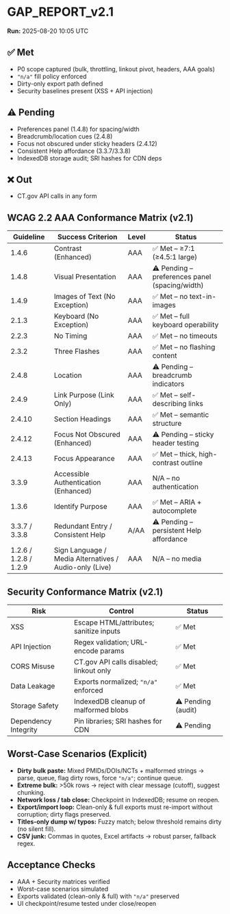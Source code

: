 # GAP_REPORT_v2.1
**Run:** 2025-08-20 10:05 UTC

## ✅ Met
- P0 scope captured (bulk, throttling, linkout pivot, headers, AAA goals)
- `"n/a"` fill policy enforced
- Dirty-only export path defined
- Security baselines present (XSS + API injection)

## ⚠ Pending
- Preferences panel (1.4.8) for spacing/width
- Breadcrumb/location cues (2.4.8)
- Focus not obscured under sticky headers (2.4.12)
- Consistent Help affordance (3.3.7/3.3.8)
- IndexedDB storage audit; SRI hashes for CDN deps

## ❌ Out
- CT.gov API calls in any form

## WCAG 2.2 AAA Conformance Matrix (v2.1)

| Guideline | Success Criterion | Level | Status |
|-----------|-------------------|-------|--------|
| 1.4.6 | Contrast (Enhanced) | AAA | ✅ Met – ≥7:1 (≥4.5:1 large) |
| 1.4.8 | Visual Presentation | AAA | ⚠ Pending – preferences panel (spacing/width) |
| 1.4.9 | Images of Text (No Exception) | AAA | ✅ Met – no text-in-images |
| 2.1.3 | Keyboard (No Exception) | AAA | ✅ Met – full keyboard operability |
| 2.2.3 | No Timing | AAA | ✅ Met – no timeouts |
| 2.3.2 | Three Flashes | AAA | ✅ Met – no flashing content |
| 2.4.8 | Location | AAA | ⚠ Pending – breadcrumb indicators |
| 2.4.9 | Link Purpose (Link Only) | AAA | ✅ Met – self-describing links |
| 2.4.10 | Section Headings | AAA | ✅ Met – semantic structure |
| 2.4.12 | Focus Not Obscured (Enhanced) | AAA | ⚠ Pending – sticky header testing |
| 2.4.13 | Focus Appearance | AAA | ✅ Met – thick, high-contrast outline |
| 3.3.9 | Accessible Authentication (Enhanced) | AAA | N/A – no authentication |
| 1.3.6 | Identify Purpose | AAA | ✅ Met – ARIA + autocomplete |
| 3.3.7 / 3.3.8 | Redundant Entry / Consistent Help | A/AA | ⚠ Pending – persistent Help affordance |
| 1.2.6 / 1.2.8 / 1.2.9 | Sign Language / Media Alternatives / Audio-only (Live) | AAA | N/A – no media |

## Security Conformance Matrix (v2.1)

| Risk | Control | Status |
|------|---------|--------|
| XSS | Escape HTML/attributes; sanitize inputs | ✅ Met |
| API Injection | Regex validation; URL-encode params | ✅ Met |
| CORS Misuse | CT.gov API calls disabled; linkout only | ✅ Met |
| Data Leakage | Exports normalized; `"n/a"` enforced | ✅ Met |
| Storage Safety | IndexedDB cleanup of malformed blobs | ⚠ Pending (audit) |
| Dependency Integrity | Pin libraries; SRI hashes for CDN | ⚠ Pending |

## Worst-Case Scenarios (Explicit)
- **Dirty bulk paste:** Mixed PMIDs/DOIs/NCTs + malformed strings → parse, queue, flag dirty rows, force `"n/a"`; continue queue.
- **Extreme bulk:** >50k rows → reject with clear message (cutoff), suggest chunking.
- **Network loss / tab close:** Checkpoint in IndexedDB; resume on reopen.
- **Export/import loop:** Clean-only & full exports must re-import without corruption; dirty flags preserved.
- **Titles-only dump w/ typos:** Fuzzy match; below threshold remains dirty (no silent fill).
- **CSV junk:** Commas in quotes, Excel artifacts → robust parser, fallback regex.

## Acceptance Checks
- AAA + Security matrices verified
- Worst-case scenarios simulated
- Exports validated (clean-only & full) with `"n/a"` preserved
- UI checkpoint/resume tested under close/reopen
